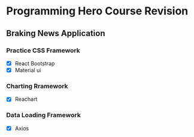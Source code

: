 # Programming Hero Course Revision

## Braking News Application 

### Practice CSS Framework
- [x] React Bootstrap
- [x] Material ui

### Charting Rramework
- [x] Reachart

### Data Loading Framework
- [x] Axios